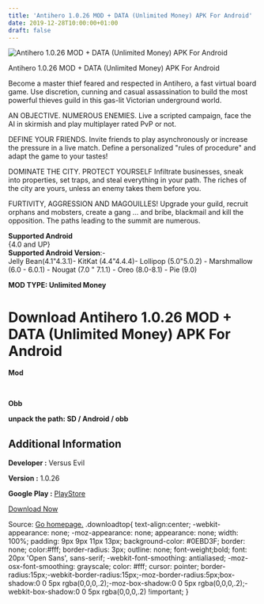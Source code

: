```yaml
---
title: 'Antihero 1.0.26 MOD + DATA (Unlimited Money) APK For Android'
date: 2019-12-28T10:00:00+01:00
draft: false
---
```


![Antihero 1.0.26 MOD + DATA (Unlimited Money) APK For Android](https://i1.wp.com/apkhome.net/wp-content/uploads/2019/11/Antihero.png "Antihero 1.0.26 MOD + DATA (Unlimited Money) APK For Android")

  

Antihero 1.0.26 MOD + DATA (Unlimited Money) APK For Android

Become a master thief feared and respected in Antihero, a fast virtual board game. Use discretion, cunning and casual assassination to build the most powerful thieves guild in this gas-lit Victorian underground world.

AN OBJECTIVE. NUMEROUS ENEMIES. Live a scripted campaign, face the AI in skirmish and play multiplayer rated PvP or not.

DEFINE YOUR FRIENDS. Invite friends to play asynchronously or increase the pressure in a live match. Define a personalized "rules of procedure" and adapt the game to your tastes!

DOMINATE THE CITY. PROTECT YOURSELF Infiltrate businesses, sneak into properties, set traps, and steal everything in your path. The riches of the city are yours, unless an enemy takes them before you.

FURTIVITY, AGGRESSION AND MAGOUILLES! Upgrade your guild, recruit orphans and mobsters, create a gang ... and bribe, blackmail and kill the opposition. The paths leading to the summit are numerous.

**Supported Android**  
{4.0 and UP}  
**Supported Android Version**:-  
Jelly Bean(4.1"4.3.1)- KitKat (4.4"4.4.4)- Lollipop (5.0"5.0.2) - Marshmallow (6.0 - 6.0.1) - Nougat (7.0 " 7.1.1) - Oreo (8.0-8.1) - Pie (9.0)

**MOD TYPE: Unlimited Money**

Download Antihero 1.0.26 MOD + DATA (Unlimited Money) APK For Android
=====================================================================

**Mod**

 

**Obb**

**unpack the path: SD / Android / obb**

Additional Information
----------------------

**Developer :** Versus Evil

**Version :** 1.0.26

**Google Play :** [PlayStore](https://play.google.com/store/apps/details?id=com.versusevil.antiherogame)

  

[Download Now](https://store4app.co/post/antihero-1-0-26-mod-data-unlimited-money-apk-for-android_1574087721)

  
Source: [Go homepage.](https://store4app.co/post/antihero-1-0-26-mod-data-unlimited-money-apk-for-android_1574087721) .downloadtop{ text-align:center; -webkit-appearance: none; -moz-appearance: none; appearance: none; width: 100%; padding: 9px 9px 11px 13px; background-color: #0EBD3F; border: none; color:#fff; border-radius: 3px; outline: none; font-weight;bold; font: 20px 'Open Sans', sans-serif; -webkit-font-smoothing: antialiased; -moz-osx-font-smoothing: grayscale; color: #fff; cursor: pointer; border-radius:15px;-webkit-border-radius:15px;-moz-border-radius:5px;box-shadow:0 0 5px rgba(0,0,0,.2);-moz-box-shadow:0 0 5px rgba(0,0,0,.2);-webkit-box-shadow:0 0 5px rgba(0,0,0,.2) !important; }